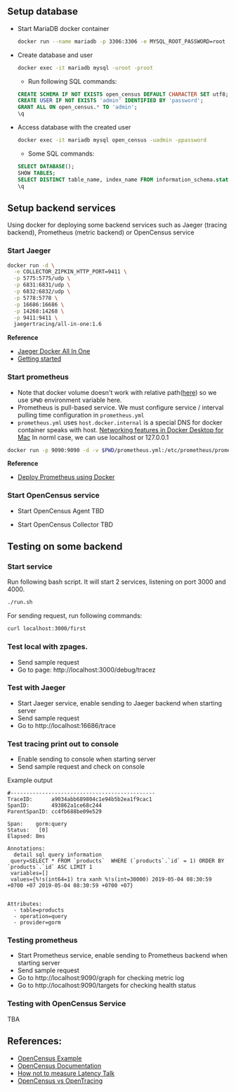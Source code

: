 ## Setup database

- Start MariaDB docker container

  ```bash
  docker run --name mariadb -p 3306:3306 -e MYSQL_ROOT_PASSWORD=root -d mariadb
  ```

- Create database and user

  ```bash
  docker exec -it mariadb mysql -uroot -proot
  ```

  - Run following SQL commands:

  ```sql
  CREATE SCHEMA IF NOT EXISTS open_census DEFAULT CHARACTER SET utf8;
  CREATE USER IF NOT EXISTS 'admin' IDENTIFIED BY 'password';
  GRANT ALL ON open_census.* TO 'admin';
  \q
  ```

- Access database with the created user

  ```bash
  docker exec -it mariadb mysql open_census -uadmin -ppassword
  ```

  - Some SQL commands:

  ```sql
  SELECT DATABASE();
  SHOW TABLES;
  SELECT DISTINCT table_name, index_name FROM information_schema.statistics WHERE table_schema = 'open_census';
  \q
  ```

## Setup backend services
Using docker for deploying some backend services such as Jaeger (tracing backend), Prometheus (metric backend) or OpenCensus service

### Start Jaeger
```bash
docker run -d \
  -e COLLECTOR_ZIPKIN_HTTP_PORT=9411 \
  -p 5775:5775/udp \
  -p 6831:6831/udp \
  -p 6832:6832/udp \
  -p 5778:5778 \
  -p 16686:16686 \
  -p 14268:14268 \
  -p 9411:9411 \
  jaegertracing/all-in-one:1.6
```
<b>Reference</b>
- [Jaeger Docker All In One](https://www.jaegertracing.io/docs/1.6/getting-started/#all-in-one-docker-image)
- [Getting started](https://www.jaegertracing.io/docs/1.11/getting-started/)

### Start prometheus
- Note that docker volume doesn't work with relative path([here](https://www.quora.com/Do-docker-volumes-not-work-with-relative-paths)) so we use `$PWD` environment variable here.
- Prometheus is pull-based service. We must configure service / interval pulling time configuration in `prometheus.yml`
- `prometheus.yml` uses `host.docker.internal` is a special DNS for docker container speaks with host. [Networking features in Docker Desktop for Mac](https://docs.docker.com/docker-for-mac/networking/) In norml case, we can use localhost or 127.0.0.1
```bash
docker run -p 9090:9090 -d -v $PWD/prometheus.yml:/etc/prometheus/prometheus.yml prom/prometheus
```
<b>Reference</b>
- [Deploy Prometheus using Docker](https://prometheus.io/docs/prometheus/latest/installation/#using-docker)

### Start OpenCensus service
- Start OpenCensus Agent
TBD

- Start OpenCensus Collector
TBD

## Testing on some backend
### Start service
Run following bash script. It will start 2 services, listening on port 3000 and 4000.
```bash
./run.sh
```

For sending request, run following commands:
```bash
curl localhost:3000/first
```


### Test local with zpages.
- Send sample request
- Go to page: http://localhost:3000/debug/tracez

### Test with Jaeger
- Start Jaeger service, enable sending to Jaeger backend when starting server
- Send sample request
- Go to http://localhost:16686/trace

### Test tracing print out to console
- Enable sending to console when starting server
- Send sample request and check on console

Example output
```
#----------------------------------------------
TraceID:      a9034abb689804c1e94b5b2ea1f9cac1
SpanID:       493862a1ce68c244
ParentSpanID: cc4fb688be09e529

Span:    gorm:query
Status:   [0]
Elapsed: 8ms

Annotations:
  detail sql query information
 query=SELECT * FROM `products`  WHERE (`products`.`id` = 1) ORDER BY `products`.`id` ASC LIMIT 1
 variables=[]
 values={%!s(int64=1) tra xanh %!s(int=30000) 2019-05-04 08:30:59 +0700 +07 2019-05-04 08:30:59 +0700 +07}


Attributes:
  - table=products
  - operation=query
  - provider=gorm
```

### Testing prometheus
- Start Prometheus service, enable sending to Prometheus backend when starting server
- Send sample request
- Go to http://localhost:9090/graph for checking metric log
- Go to http://localhost:9090/targets for checking health status

### Testing with OpenCensus Service
TBA

## References:
- [OpenCensus Example](https://github.com/census-instrumentation/opencensus-go/tree/master/examples)
- [OpenCensus Documentation](https://opencensus.io/)
- [How not to measure Latency Talk](https://www.youtube.com/watch?v=lJ8ydIuPFeU)
- [OpenCensus vs OpenTracing](https://github.com/gomods/athens/issues/392)

